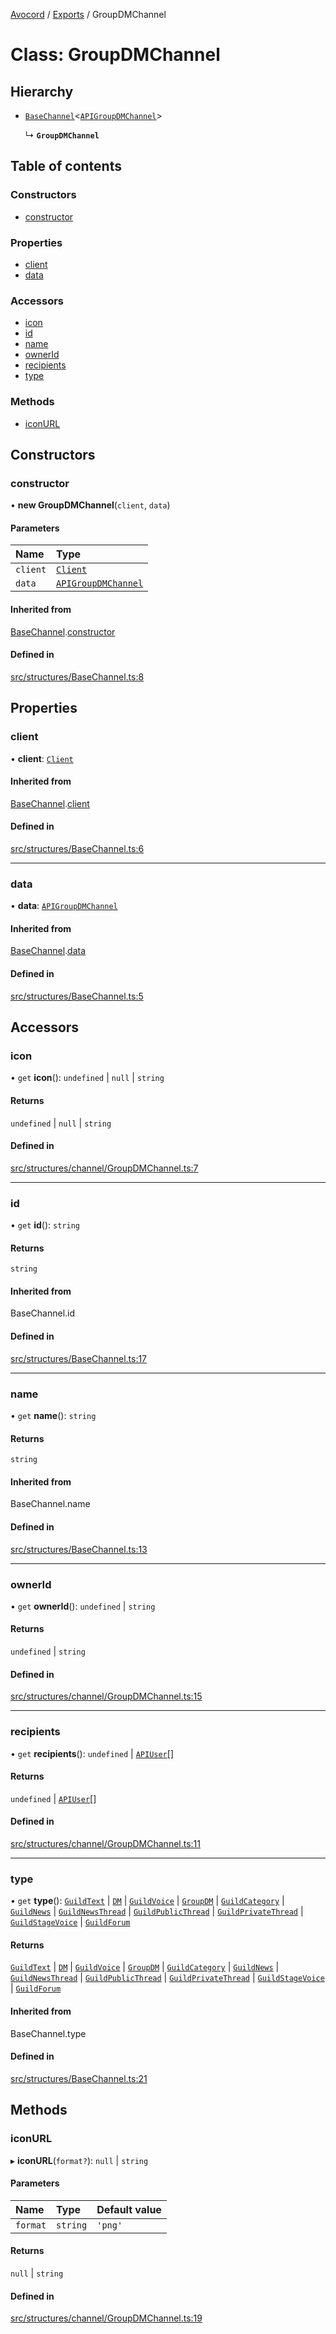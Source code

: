 [Avocord](../README.md) / [Exports](../modules.md) / GroupDMChannel

# Class: GroupDMChannel

## Hierarchy

- [`BaseChannel`](BaseChannel.md)<[`APIGroupDMChannel`](../interfaces/internal_.APIGroupDMChannel.md)\>

  ↳ **`GroupDMChannel`**

## Table of contents

### Constructors

- [constructor](GroupDMChannel.md#constructor)

### Properties

- [client](GroupDMChannel.md#client)
- [data](GroupDMChannel.md#data)

### Accessors

- [icon](GroupDMChannel.md#icon)
- [id](GroupDMChannel.md#id)
- [name](GroupDMChannel.md#name)
- [ownerId](GroupDMChannel.md#ownerid)
- [recipients](GroupDMChannel.md#recipients)
- [type](GroupDMChannel.md#type)

### Methods

- [iconURL](GroupDMChannel.md#iconurl)

## Constructors

### constructor

• **new GroupDMChannel**(`client`, `data`)

#### Parameters

| Name | Type |
| :------ | :------ |
| `client` | [`Client`](Client.md) |
| `data` | [`APIGroupDMChannel`](../interfaces/internal_.APIGroupDMChannel.md) |

#### Inherited from

[BaseChannel](BaseChannel.md).[constructor](BaseChannel.md#constructor)

#### Defined in

[src/structures/BaseChannel.ts:8](https://github.com/avocord/disonejs/blob/0170c9a/src/structures/BaseChannel.ts#L8)

## Properties

### client

• **client**: [`Client`](Client.md)

#### Inherited from

[BaseChannel](BaseChannel.md).[client](BaseChannel.md#client)

#### Defined in

[src/structures/BaseChannel.ts:6](https://github.com/avocord/disonejs/blob/0170c9a/src/structures/BaseChannel.ts#L6)

___

### data

• **data**: [`APIGroupDMChannel`](../interfaces/internal_.APIGroupDMChannel.md)

#### Inherited from

[BaseChannel](BaseChannel.md).[data](BaseChannel.md#data)

#### Defined in

[src/structures/BaseChannel.ts:5](https://github.com/avocord/disonejs/blob/0170c9a/src/structures/BaseChannel.ts#L5)

## Accessors

### icon

• `get` **icon**(): `undefined` \| ``null`` \| `string`

#### Returns

`undefined` \| ``null`` \| `string`

#### Defined in

[src/structures/channel/GroupDMChannel.ts:7](https://github.com/avocord/disonejs/blob/0170c9a/src/structures/channel/GroupDMChannel.ts#L7)

___

### id

• `get` **id**(): `string`

#### Returns

`string`

#### Inherited from

BaseChannel.id

#### Defined in

[src/structures/BaseChannel.ts:17](https://github.com/avocord/disonejs/blob/0170c9a/src/structures/BaseChannel.ts#L17)

___

### name

• `get` **name**(): `string`

#### Returns

`string`

#### Inherited from

BaseChannel.name

#### Defined in

[src/structures/BaseChannel.ts:13](https://github.com/avocord/disonejs/blob/0170c9a/src/structures/BaseChannel.ts#L13)

___

### ownerId

• `get` **ownerId**(): `undefined` \| `string`

#### Returns

`undefined` \| `string`

#### Defined in

[src/structures/channel/GroupDMChannel.ts:15](https://github.com/avocord/disonejs/blob/0170c9a/src/structures/channel/GroupDMChannel.ts#L15)

___

### recipients

• `get` **recipients**(): `undefined` \| [`APIUser`](../interfaces/internal_.APIUser.md)[]

#### Returns

`undefined` \| [`APIUser`](../interfaces/internal_.APIUser.md)[]

#### Defined in

[src/structures/channel/GroupDMChannel.ts:11](https://github.com/avocord/disonejs/blob/0170c9a/src/structures/channel/GroupDMChannel.ts#L11)

___

### type

• `get` **type**(): [`GuildText`](../modules/internal_.md#guildtext) \| [`DM`](../modules/internal_.md#dm) \| [`GuildVoice`](../modules/internal_.md#guildvoice) \| [`GroupDM`](../modules/internal_.md#groupdm) \| [`GuildCategory`](../modules/internal_.md#guildcategory) \| [`GuildNews`](../modules/internal_.md#guildnews) \| [`GuildNewsThread`](../modules/internal_.md#guildnewsthread) \| [`GuildPublicThread`](../modules/internal_.md#guildpublicthread) \| [`GuildPrivateThread`](../modules/internal_.md#guildprivatethread) \| [`GuildStageVoice`](../modules/internal_.md#guildstagevoice) \| [`GuildForum`](../modules/internal_.md#guildforum)

#### Returns

[`GuildText`](../modules/internal_.md#guildtext) \| [`DM`](../modules/internal_.md#dm) \| [`GuildVoice`](../modules/internal_.md#guildvoice) \| [`GroupDM`](../modules/internal_.md#groupdm) \| [`GuildCategory`](../modules/internal_.md#guildcategory) \| [`GuildNews`](../modules/internal_.md#guildnews) \| [`GuildNewsThread`](../modules/internal_.md#guildnewsthread) \| [`GuildPublicThread`](../modules/internal_.md#guildpublicthread) \| [`GuildPrivateThread`](../modules/internal_.md#guildprivatethread) \| [`GuildStageVoice`](../modules/internal_.md#guildstagevoice) \| [`GuildForum`](../modules/internal_.md#guildforum)

#### Inherited from

BaseChannel.type

#### Defined in

[src/structures/BaseChannel.ts:21](https://github.com/avocord/disonejs/blob/0170c9a/src/structures/BaseChannel.ts#L21)

## Methods

### iconURL

▸ **iconURL**(`format?`): ``null`` \| `string`

#### Parameters

| Name | Type | Default value |
| :------ | :------ | :------ |
| `format` | `string` | `'png'` |

#### Returns

``null`` \| `string`

#### Defined in

[src/structures/channel/GroupDMChannel.ts:19](https://github.com/avocord/disonejs/blob/0170c9a/src/structures/channel/GroupDMChannel.ts#L19)
